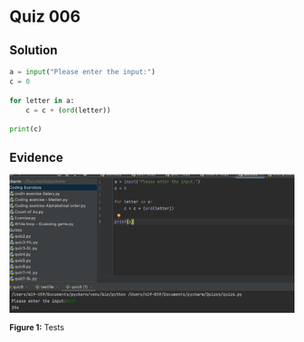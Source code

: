 # Quiz 006

## Solution
```.py
a = input("Please enter the input:")
c = 0

for letter in a:
    c = c + (ord(letter))

print(c)
```

## Evidence
![](https://github.com/thumulakaru/Unit-1/blob/main/Quizes/Quiz%206%20tests.png)

**Figure 1:** Tests
